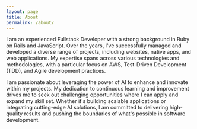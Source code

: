 ```yaml
---
layout: page
title: About
permalink: /about/
---
```


I am an experienced Fullstack Developer with a strong background in Ruby on Rails and JavaScript. Over the years, I've successfully managed and developed a diverse range of projects, including websites, native apps, and web applications. My expertise spans across various technologies and methodologies, with a particular focus on AWS, Test-Driven Development (TDD), and Agile development practices.

I am passionate about leveraging the power of AI to enhance and innovate within my projects. My dedication to continuous learning and improvement drives me to seek out challenging opportunities where I can apply and expand my skill set. Whether it's building scalable applications or integrating cutting-edge AI solutions, I am committed to delivering high-quality results and pushing the boundaries of what's possible in software development.
